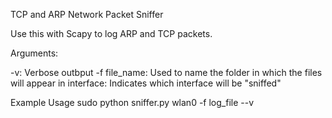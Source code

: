 TCP and ARP Network Packet Sniffer

Use this with Scapy to log ARP and TCP packets.

Arguments:

-v: Verbose outbput
-f file_name: Used to name the folder in which the files will appear in
interface: Indicates which interface will be "sniffed"

Example Usage
sudo python sniffer.py wlan0 -f log_file --v
